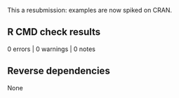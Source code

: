 This a resubmission: examples are now spiked on CRAN.

## R CMD check results

0 errors | 0 warnings | 0 notes

## Reverse dependencies

None
